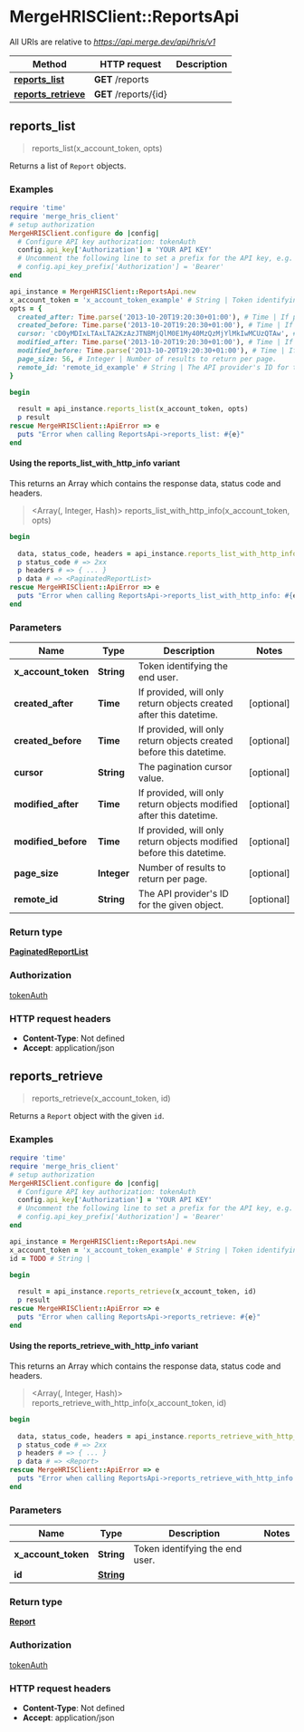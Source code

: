 # MergeHRISClient::ReportsApi

All URIs are relative to *https://api.merge.dev/api/hris/v1*

| Method | HTTP request | Description |
| ------ | ------------ | ----------- |
| [**reports_list**](ReportsApi.md#reports_list) | **GET** /reports |  |
| [**reports_retrieve**](ReportsApi.md#reports_retrieve) | **GET** /reports/{id} |  |


## reports_list

> <PaginatedReportList> reports_list(x_account_token, opts)



Returns a list of `Report` objects.

### Examples

```ruby
require 'time'
require 'merge_hris_client'
# setup authorization
MergeHRISClient.configure do |config|
  # Configure API key authorization: tokenAuth
  config.api_key['Authorization'] = 'YOUR API KEY'
  # Uncomment the following line to set a prefix for the API key, e.g. 'Bearer' (defaults to nil)
  # config.api_key_prefix['Authorization'] = 'Bearer'
end

api_instance = MergeHRISClient::ReportsApi.new
x_account_token = 'x_account_token_example' # String | Token identifying the end user.
opts = {
  created_after: Time.parse('2013-10-20T19:20:30+01:00'), # Time | If provided, will only return objects created after this datetime.
  created_before: Time.parse('2013-10-20T19:20:30+01:00'), # Time | If provided, will only return objects created before this datetime.
  cursor: 'cD0yMDIxLTAxLTA2KzAzJTNBMjQlM0E1My40MzQzMjYlMkIwMCUzQTAw', # String | The pagination cursor value.
  modified_after: Time.parse('2013-10-20T19:20:30+01:00'), # Time | If provided, will only return objects modified after this datetime.
  modified_before: Time.parse('2013-10-20T19:20:30+01:00'), # Time | If provided, will only return objects modified before this datetime.
  page_size: 56, # Integer | Number of results to return per page.
  remote_id: 'remote_id_example' # String | The API provider's ID for the given object.
}

begin
  
  result = api_instance.reports_list(x_account_token, opts)
  p result
rescue MergeHRISClient::ApiError => e
  puts "Error when calling ReportsApi->reports_list: #{e}"
end
```

#### Using the reports_list_with_http_info variant

This returns an Array which contains the response data, status code and headers.

> <Array(<PaginatedReportList>, Integer, Hash)> reports_list_with_http_info(x_account_token, opts)

```ruby
begin
  
  data, status_code, headers = api_instance.reports_list_with_http_info(x_account_token, opts)
  p status_code # => 2xx
  p headers # => { ... }
  p data # => <PaginatedReportList>
rescue MergeHRISClient::ApiError => e
  puts "Error when calling ReportsApi->reports_list_with_http_info: #{e}"
end
```

### Parameters

| Name | Type | Description | Notes |
| ---- | ---- | ----------- | ----- |
| **x_account_token** | **String** | Token identifying the end user. |  |
| **created_after** | **Time** | If provided, will only return objects created after this datetime. | [optional] |
| **created_before** | **Time** | If provided, will only return objects created before this datetime. | [optional] |
| **cursor** | **String** | The pagination cursor value. | [optional] |
| **modified_after** | **Time** | If provided, will only return objects modified after this datetime. | [optional] |
| **modified_before** | **Time** | If provided, will only return objects modified before this datetime. | [optional] |
| **page_size** | **Integer** | Number of results to return per page. | [optional] |
| **remote_id** | **String** | The API provider&#39;s ID for the given object. | [optional] |

### Return type

[**PaginatedReportList**](PaginatedReportList.md)

### Authorization

[tokenAuth](../README.md#tokenAuth)

### HTTP request headers

- **Content-Type**: Not defined
- **Accept**: application/json


## reports_retrieve

> <Report> reports_retrieve(x_account_token, id)



Returns a `Report` object with the given `id`.

### Examples

```ruby
require 'time'
require 'merge_hris_client'
# setup authorization
MergeHRISClient.configure do |config|
  # Configure API key authorization: tokenAuth
  config.api_key['Authorization'] = 'YOUR API KEY'
  # Uncomment the following line to set a prefix for the API key, e.g. 'Bearer' (defaults to nil)
  # config.api_key_prefix['Authorization'] = 'Bearer'
end

api_instance = MergeHRISClient::ReportsApi.new
x_account_token = 'x_account_token_example' # String | Token identifying the end user.
id = TODO # String | 

begin
  
  result = api_instance.reports_retrieve(x_account_token, id)
  p result
rescue MergeHRISClient::ApiError => e
  puts "Error when calling ReportsApi->reports_retrieve: #{e}"
end
```

#### Using the reports_retrieve_with_http_info variant

This returns an Array which contains the response data, status code and headers.

> <Array(<Report>, Integer, Hash)> reports_retrieve_with_http_info(x_account_token, id)

```ruby
begin
  
  data, status_code, headers = api_instance.reports_retrieve_with_http_info(x_account_token, id)
  p status_code # => 2xx
  p headers # => { ... }
  p data # => <Report>
rescue MergeHRISClient::ApiError => e
  puts "Error when calling ReportsApi->reports_retrieve_with_http_info: #{e}"
end
```

### Parameters

| Name | Type | Description | Notes |
| ---- | ---- | ----------- | ----- |
| **x_account_token** | **String** | Token identifying the end user. |  |
| **id** | [**String**](.md) |  |  |

### Return type

[**Report**](Report.md)

### Authorization

[tokenAuth](../README.md#tokenAuth)

### HTTP request headers

- **Content-Type**: Not defined
- **Accept**: application/json

